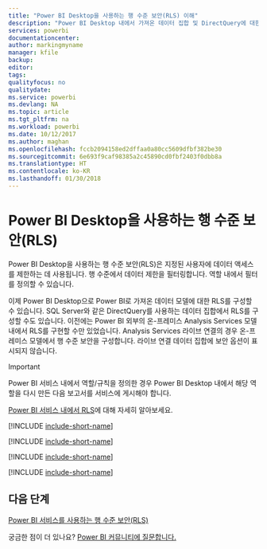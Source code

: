 ```yaml
---
title: "Power BI Desktop을 사용하는 행 수준 보안(RLS) 이해"
description: "Power BI Desktop 내에서 가져온 데이터 집합 및 DirectQuery에 대한 행 수준 보안을 구성하는 방법입니다."
services: powerbi
documentationcenter: 
author: markingmyname
manager: kfile
backup: 
editor: 
tags: 
qualityfocus: no
qualitydate: 
ms.service: powerbi
ms.devlang: NA
ms.topic: article
ms.tgt_pltfrm: na
ms.workload: powerbi
ms.date: 10/12/2017
ms.author: maghan
ms.openlocfilehash: fccb2094158ed2dffaa0a80cc5609dfbf382be30
ms.sourcegitcommit: 6e693f9caf98385a2c45890cd0fbf2403f0dbb8a
ms.translationtype: HT
ms.contentlocale: ko-KR
ms.lasthandoff: 01/30/2018
---
```

# <a name="row-level-security-rls-with-power-bi-desktop"></a>Power BI Desktop을 사용하는 행 수준 보안(RLS)
Power BI Desktop을 사용하는 행 수준 보안(RLS)은 지정된 사용자에 데이터 액세스를 제한하는 데 사용됩니다. 행 수준에서 데이터 제한을 필터링합니다. 역할 내에서 필터를 정의할 수 있습니다.

이제 Power BI Desktop으로 Power BI로 가져온 데이터 모델에 대한 RLS를 구성할 수 있습니다. SQL Server와 같은 DirectQuery를 사용하는 데이터 집합에서 RLS를 구성할 수도 있습니다. 이전에는 Power BI 외부의 온-프레미스 Analysis Services 모델 내에서 RLS를 구현할 수만 있었습니다. Analysis Services 라이브 연결의 경우 온-프레미스 모델에서 행 수준 보안을 구성합니다. 라이브 연결 데이터 집합에 보안 옵션이 표시되지 않습니다.

> [!IMPORTANT]
> Power BI 서비스 내에서 역할/규칙을 정의한 경우 Power BI Desktop 내에서 해당 역할을 다시 만든 다음 보고서를 서비스에 게시해야 합니다.
> 
> 

[Power BI 서비스 내에서 RLS](service-admin-rls.md)에 대해 자세히 알아보세요.

[!INCLUDE [include-short-name](./includes/rls-desktop-define-roles.md)]

[!INCLUDE [include-short-name](./includes/rls-desktop-view-as-roles.md)]

[!INCLUDE [include-short-name](./includes/rls-limitations.md)]

[!INCLUDE [include-short-name](./includes/rls-faq.md)]

## <a name="next-steps"></a>다음 단계
[Power BI 서비스를 사용하는 행 수준 보안(RLS)](service-admin-rls.md)  

궁금한 점이 더 있나요? [Power BI 커뮤니티에 질문합니다.](http://community.powerbi.com/)

